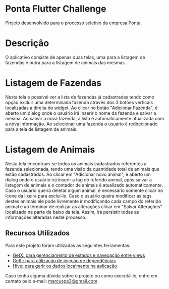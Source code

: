# Ponta Flutter Challenge

Projeto desenvolvido para o processo seletivo da empresa Ponta.

# Descrição

O aplicativo consiste de apenas duas telas, uma para a listagem de fazendas e outra para a listagem de animais das mesmas.

# Listagem de Fazendas

Nesta tela é possível ver a lista de fazendas já cadastradas tendo como opção excluir uma determinada fazenda através
dos 3 botões verticais localizadas a direita do widget.
Ao clicar no botão "Adicionar Fazenda", é aberto um dialog onde o usuário irá inserir o nome da fazenda e salvar a mesma.
Ao salvar a nova fazenda, a lista é automaticamente atualizada com a nova informação.
Ao selecionar uma fazenda o usuário é redirecionado para a tela de listagem de animais.

# Listagem de Animais

Nesta tela encontram-se todos os animais cadastrados referentes a fazenda selecionada, tendo uma visão da quantidade total
de animais que estão cadastrados.
Ao clicar em "Adicionar novo animal", é aberto um dialog onde o usuário irá inserir a tag do referido animal, após salvar
a listagem de animais e o contador de animais é atualizado automaticamente.
Caso o usuário queira deletar algum animal, é necessário somente clicar no ícone da lixeira para excluí-lo.
Caso o usuário queira modificar as tags destes animais ele pode livremente ir modificando cada campo do referido animal
e ao terminar de realizar as alterações clicar em "Salvar Alterações" localizado na parte de baixo da tela. Assim, 
irá persistir todas as informações alteradas neste processo.

## Recursos Utilizados

Para este projeto foram utilizadas as seguintes ferramentas:
- [GetX: para gerenciamento de estados e navegação entre views](https://pub.dev/packages/get)
- [GetIt: para utilização de injeção de dependências](https://pub.dev/packages/get_it)
- [Hive: para gerir os dados localmente na aplicação](https://pub.dev/packages/hive)


Caso tenha alguma dúvida sobre o projeto ou como executá-lo, entre em contato pelo e-mail: marcuspa3@gmail.com